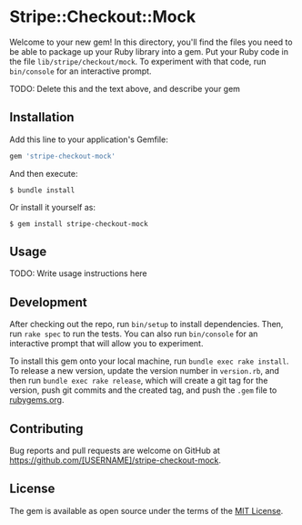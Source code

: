 # Stripe::Checkout::Mock

Welcome to your new gem! In this directory, you'll find the files you need to be able to package up your Ruby library into a gem. Put your Ruby code in the file `lib/stripe/checkout/mock`. To experiment with that code, run `bin/console` for an interactive prompt.

TODO: Delete this and the text above, and describe your gem

## Installation

Add this line to your application's Gemfile:

```ruby
gem 'stripe-checkout-mock'
```

And then execute:

    $ bundle install

Or install it yourself as:

    $ gem install stripe-checkout-mock

## Usage

TODO: Write usage instructions here

## Development

After checking out the repo, run `bin/setup` to install dependencies. Then, run `rake spec` to run the tests. You can also run `bin/console` for an interactive prompt that will allow you to experiment.

To install this gem onto your local machine, run `bundle exec rake install`. To release a new version, update the version number in `version.rb`, and then run `bundle exec rake release`, which will create a git tag for the version, push git commits and the created tag, and push the `.gem` file to [rubygems.org](https://rubygems.org).

## Contributing

Bug reports and pull requests are welcome on GitHub at https://github.com/[USERNAME]/stripe-checkout-mock.

## License

The gem is available as open source under the terms of the [MIT License](https://opensource.org/licenses/MIT).
